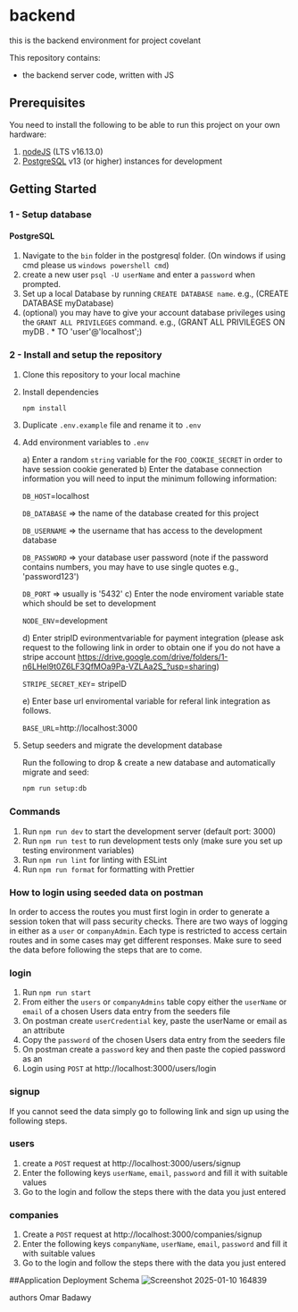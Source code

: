 # backend
this is the backend environment for project covelant

This repository contains:

- the backend server code, written with JS

## Prerequisites

You need to install the following to be able to run this project on your own hardware:

1. [nodeJS](https://nodejs.org/en/download/) (LTS v16.13.0)
2. [PostgreSQL](https://www.postgresql.org/download/) v13 (or higher) instances for development 

## Getting Started

### 1 - Setup database

#### PostgreSQL

1. Navigate to the `bin` folder in the postgresql folder. (On windows if using cmd please us `windows powershell cmd`)
2. create a new user `psql -U userName` and enter a `password` when prompted.
3. Set up a local Database by running `CREATE DATABASE name`.
   e.g., (CREATE DATABASE myDatabase)
4. (optional) you may have to give your account database privileges using the `GRANT ALL PRIVILEGES` command.
   e.g., (GRANT ALL PRIVILEGES ON myDB . \* TO 'user'@'localhost';)

### 2 - Install and setup the repository

1. Clone this repository to your local machine
2. Install dependencies

   ```zsh
   npm install
   ```

3. Duplicate `.env.example` file and rename it to `.env`
4. Add environment variables to `.env`

   a) Enter a random `string` variable for the `FOO_COOKIE_SECRET` in order to have session cookie generated
   b) Enter the database connection information you will need to input the minimum following information:
      
      `DB_HOST`=localhost
   
      `DB_DATABASE` => the name of the database created for this project

      `DB_USERNAME` => the username that has access to the development database

      `DB_PASSWORD` => your database user password (note if the password contains numbers, you may have to use single quotes e.g., 'password123')

      `DB_PORT` => usually is '5432'
   c) Enter the node enviroment variable state which should be set to development
      
      `NODE_ENV`=development
   
   d) Enter stripID evironmentvariable for payment integration (please ask request to the following link in order to obtain one if you do not have a stripe account https://drive.google.com/drive/folders/1-n6LHel9t0Z6LF3QfMOa9Pa-VZLAa2S_?usp=sharing)

   `STRIPE_SECRET_KEY`= stripeID

   e) Enter base url enviromental variable for referal link integration as follows.

   `BASE_URL`=http://localhost:3000


5. Setup seeders and migrate the development database

   Run the following to drop & create a new database and automatically migrate and seed:

      ```zsh
      npm run setup:db
      ```

### Commands

1. Run `npm run dev` to start the development server (default port: 3000)
2. Run `npm run test` to run development tests only (make sure you set up testing environment variables)
3. Run `npm run lint` for linting with ESLint
4. Run `npm run format` for formatting with Prettier


### How to login using seeded data on postman
In order to access the routes you must first login in order to generate a session token that will pass security checks. There are two ways of logging in either as a `user` or `companyAdmin`. Each type is restricted to access certain routes and in some cases may get different responses. Make sure to seed the data before following the steps that are to come.

### login
1. Run `npm run start` 
2. From either the `users` or `companyAdmins` table copy either the `userName` or `email` of a chosen Users data entry from the seeders file
3. On postman create `userCredential` key, paste the userName or email as an attribute
4. Copy  the `password` of the chosen Users data entry from the seeders file
5. On postman create a `password` key and then paste the copied password as an 
6. Login using `POST` at http://localhost:3000/users/login

### signup
If you cannot seed the data simply go to following link and sign up using the following steps.

### users
1. create a `POST` request at http://localhost:3000/users/signup 
2. Enter the following keys `userName`, `email`, `password` and fill it with suitable values
3. Go to the login and follow the steps there with the data you just entered

### companies
1. Create a `POST` request at http://localhost:3000/companies/signup
2. Enter the following keys `companyName`, `userName`, `email`, `password` and fill it with suitable values
3. Go to the login and follow the steps there with the data you just entered

##Application Deployment Schema
![Screenshot 2025-01-10 164839](https://github.com/user-attachments/assets/c09c1464-ca10-4c73-9b77-ddc0ed2b3fae)

authors
Omar Badawy

